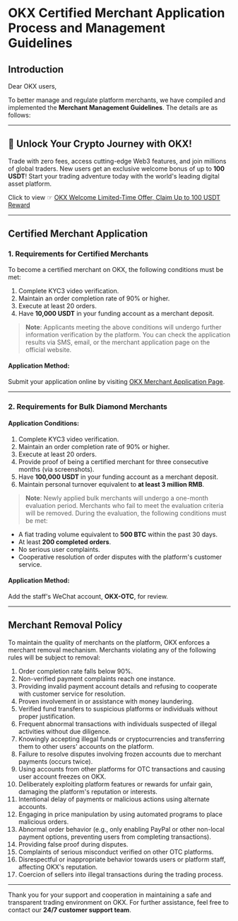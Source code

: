# OKX Certified Merchant Application Process and Management Guidelines

## Introduction

Dear OKX users,  

To better manage and regulate platform merchants, we have compiled and implemented the **Merchant Management Guidelines**. The details are as follows:

---

## 🚀 Unlock Your Crypto Journey with OKX!  

Trade with zero fees, access cutting-edge Web3 features, and join millions of global traders. New users get an exclusive welcome bonus of up to **100 USDT**! Start your trading adventure today with the world's leading digital asset platform.  

Click to view ☞ [OKX Welcome Limited-Time Offer, Claim Up to 100 USDT Reward](https://bit.ly/OKXe)

---

## Certified Merchant Application

### 1. Requirements for Certified Merchants

To become a certified merchant on OKX, the following conditions must be met:

1. Complete KYC3 video verification.
2. Maintain an order completion rate of 90% or higher.
3. Execute at least 20 orders.
4. Have **10,000 USDT** in your funding account as a merchant deposit.  

> **Note**: Applicants meeting the above conditions will undergo further information verification by the platform. You can check the application results via SMS, email, or the merchant application page on the official website.

#### Application Method:
Submit your application online by visiting [OKX Merchant Application Page](https://bit.ly/OKXe).

---

### 2. Requirements for Bulk Diamond Merchants

#### Application Conditions:
1. Complete KYC3 video verification.  
2. Maintain an order completion rate of 90% or higher.  
3. Execute at least 20 orders.  
4. Provide proof of being a certified merchant for three consecutive months (via screenshots).  
5. Have **100,000 USDT** in your funding account as a merchant deposit.  
6. Maintain personal turnover equivalent to **at least 3 million RMB**.  

> **Note**: Newly applied bulk merchants will undergo a one-month evaluation period. Merchants who fail to meet the evaluation criteria will be removed. During the evaluation, the following conditions must be met:
- A fiat trading volume equivalent to **500 BTC** within the past 30 days.
- At least **200 completed orders**.
- No serious user complaints.
- Cooperative resolution of order disputes with the platform's customer service.

#### Application Method:
Add the staff's WeChat account, **OKX-OTC**, for review.

---

## Merchant Removal Policy

To maintain the quality of merchants on the platform, OKX enforces a merchant removal mechanism. Merchants violating any of the following rules will be subject to removal:

1. Order completion rate falls below 90%.  
2. Non-verified payment complaints reach one instance.  
3. Providing invalid payment account details and refusing to cooperate with customer service for resolution.  
4. Proven involvement in or assistance with money laundering.  
5. Verified fund transfers to suspicious platforms or individuals without proper justification.  
6. Frequent abnormal transactions with individuals suspected of illegal activities without due diligence.  
7. Knowingly accepting illegal funds or cryptocurrencies and transferring them to other users' accounts on the platform.  
8. Failure to resolve disputes involving frozen accounts due to merchant payments (occurs twice).  
9. Using accounts from other platforms for OTC transactions and causing user account freezes on OKX.  
10. Deliberately exploiting platform features or rewards for unfair gain, damaging the platform's reputation or interests.  
11. Intentional delay of payments or malicious actions using alternate accounts.  
12. Engaging in price manipulation by using automated programs to place malicious orders.  
13. Abnormal order behavior (e.g., only enabling PayPal or other non-local payment options, preventing users from completing transactions).  
14. Providing false proof during disputes.  
15. Complaints of serious misconduct verified on other OTC platforms.  
16. Disrespectful or inappropriate behavior towards users or platform staff, affecting OKX's reputation.  
17. Coercion of sellers into illegal transactions during the trading process.

---

Thank you for your support and cooperation in maintaining a safe and transparent trading environment on OKX. For further assistance, feel free to contact our **24/7 customer support team**.
